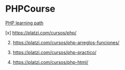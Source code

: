 # PHPCourse
[PHP learning path](https://platzi.com/web-php/)

[x] https://platzi.com/cursos/php/

2. https://platzi.com/cursos/php-arreglos-funciones/

3. https://platzi.com/cursos/php-practico/

4. https://platzi.com/cursos/php-html/
